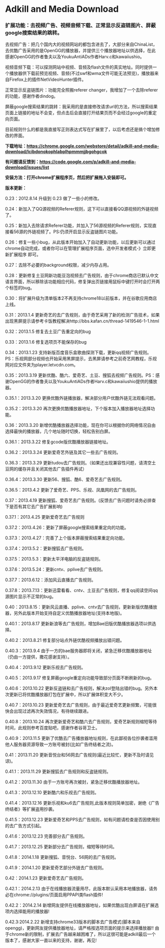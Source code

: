 # Adkill and Media Download #
### 扩展功能：去视频广告、视频音频下载、正常显示反盗链图片、屏蔽google搜索结果的跳转。 ###

去视频广告：把几个国内大的视频网站的都包含进去了，大部分来自ChinaList，去优酷广告采用的是OpenGG的播放器，并提供三个播放器地址以供选择，在此感谢OpenGG的作者鲁夫以及YoukuAntiADs作者Harv.c和kawaiiushio。

视频音频下载：可以探测网站中视频、音频及flash文件的真实地址。同时提供一个播放器供下载前预览视频、音频(不过swf和wma文件可能无法预览)，播放器来自Firefox上的插件NetVideoHunter插件。

正常显示反盗链图片：功能完全照搬referer changer，我增加了一个去除referer的功能，感谢作者dindog。

屏蔽google搜索结果的跳转：我采用的是直接修改请求url的方法，所以搜索结果页面上链接的地址不会变，但点击后会直接打开结果页而不会经过google的重定向页面。

目前规则什么的都是我直接写正则表达式写在扩展里了，以后考虑还是搞个增加修改的界面。

**下载地址：https://chrome.google.com/webstore/detail/adkill-and-media-download/lcibdonokophlabplhpmmmjjbgohgcok**

**有问题请反馈到：https://code.google.com/p/adkill-and-media-download/issues/list**

**安装方法：打开chrome扩展程序页，然后把扩展拖入安装即可。**

**版本更新：**

0.23：2012.8.14 升级到 0.23 做了一些小的修改。

0.24：新加入了QQ源视频的Referer规则，这下可以直接看QQ源视频的外链视频了。

0.25：新加入去除请求Referer功能，并加入了56源视频的Referer规则，实现直接看56源的外链视频了。PS:仍须开启显示反盗链图片功能。

0.26：修复一些小bug，从此版本开始加入了自动更新功能，以后更新可以通过chrome自动完成，或者你可以在管理扩展程序页面，选中开发者模式-》立即更新扩展程序 即可。

0.27：去除不必要的background权限，减少内存占用。

0.28：更新修复土豆网新功能豆泡视频去广告规则，由于chrome商店已默认中文语言界面，所以移除该功能相应代码，修复弹出页链接用鼠标中键打开时会打开两个标签的bug。

0.30：将扩展升级为清单版本2不再支持chrome18以前版本，并在谷歌应用商店上线。

0.31：2013.1.4 更新奇艺的去广告规则，由于奇艺采用了新的检测广告技术，如果出现黑屏提示请参考卡饭教程解决http://bbs.kafan.cn/thread-1419546-1-1.html

0.32：2013.1.5 修复去土豆广告重定向的bug

0.33：2013.1.6 修复选项页不能保存的bug

0.34：2013.1.23 支持新版百度音乐盒歌曲探测下载，更新qq视频广告规则。PS：乐视网部分视频也开始采用黑屏提示，去黑屏请参考之前奇艺网教程，乐视网对应文件夹为player.letvcdn.com。

0.35：2013.3.19 更新优酷、酷六、爱奇艺、土豆、搜狐去视频广告规则。PS：感谢OpenGG的作者鲁夫以及YoukuAntiADs作者Harv.c和kawaiiushio提供的播放器。

0.35.1：2013.3.20 更换优酷外链播放器，解决部分用户优酷外链无法观看问题。

0.35.2：2013.3.20 再次更换优酷播放器地址，下个版本加入播放器地址选择功能。

0.36：2013.3.20 新增优酷播放器选择功能，现在你可以根据你的网络情况自由选择最快的播放器，几个地址随时切换，轻松告别白屏。

0.36.1：2013.3.22 修复gcode版优酷播放器链接地址。

0.36.2：2013.3.24 更新爱奇艺外链及其它一些去广告规则。

0.36.3：2013.3.29 更新tudou去广告规则。（如果还出现兼容性问题，请清空土豆网的缓存并且关闭其他去广告插件再试）

0.36.4：2013.3.30 更新56、搜狐、酷6、爱奇艺去广告规则。

0.36.5：2013.4.2 更新了爱奇艺、PPS、乐视、凤凰网的去广告规则。

0.37：2013.4.19 更新搜狐、爱奇艺去广告规则。(反馈去广告问题时请务必排查下是否有其它去广告扩展影响)

0.37.1：2013.4.25 更新爱奇艺去广告规则

0.37.2：2013.4.26：更新了屏蔽google搜索结果重定向的功能。

0.37.3：2013.4.27：完善了上个版本屏蔽搜索结果重定向功能。

0.37.4：2013.5.2：更新搜狐去广告规则。

0.37.5：2013.5.3：更新太平洋电脑的反盗链规则。

0.37.6：2013.5.24：更新cntv、pplive去广告规则。

0.37.7：2013.6.12：添加风云直播去广告规则。

0.37.8：2013.7.13：更新迅雷看看、cntv、土豆去广告规则，修复qq阅读空间qq源图片显示不正常的bug。

0.40：2013.8.15：更新风云直播、pplive、cntv去广告规则，更新新版优酷播放器，另外此版本开始支持自定义优酷播放器地址(支持本地版)。

0.40.1：2013.8.17 更新新浪等去广告规则，增加Bae旧版优酷播放器选项以供选择。

0.40.2：2013.8.21 修复部分站点外链优酷视频播放出错问题。

0.40.3：2013.9.4 由于一方的bae服务器即将关闭，紧急迁移优酷播放器地址（仍由一方提供，撒花感谢支持）。

0.40.4：2013.9.12 更新乐视去广告规则。

0.40.5：2013.9.17 修复屏蔽google重定向功能导致部分页面不断刷新的bug。

0.40.6：2013.10.22 更新反盗链和去广告规则，解决zol登陆出错的bug。另外本次更新已将优酷播放器打包在扩展中，所以扩展体积变大不少。

0.40.7：2013.10.23 更新爱奇艺去广告规则，由于最近爱奇艺更新频繁，可能很快会出现过滤再次失效情况，有待继续跟进。

0.40.8：2013.10.24 再次更新爱奇艺和酷六去广告规则，爱奇艺新规则缩短等待时间，此规则参考百度贴吧，感谢作者谷哥卫士。

0.40.9：2013.11.5 更新了优酷去广告播放器地址规则，在此鄙视各位抄袭者滥用他人服务器资源导致一方账号被封(比如广告终结者之流)。

0.41：2013.11.20 更新音悦台和56网去广告规则(最近比较忙，更新不及时请见谅)。

0.41.1：2013.11.29 更新搜狐去广告规则和反盗链规则。

0.41.2：2013.11.30 由于一方账号再次被封，紧急迁移优酷播放器地址。

0.41.3：2013.12.10 更新酷六和乐视去广告规则。

0.41.4：2013.12.16 更新乐视和ku6去广告规则,此版本规则简单加密，谢绝《广告终结者》等扩展盗用抄袭。

0.41.5：2013.12.23 更新爱奇艺和PPS去广告规则，如有问题请检查是否因使用别的去广告方式引起。

0.41.6：2013.12.23 完善部分去广告规则。

0.41.7：2013.12.25 更新部分去广告规则，缩短等待时间。

0.41.8：2014.1.18 更新搜狐、音悦台、56网的去广告规则。

0.41.9：2014.1.20 更新爱奇艺部分外链去广告规则。

0.42：2014.1.23 更新爱奇艺去广告规则。

0.42.1：2014.2.13 由于在线播放器流量用尽，此版本默认采用本地播放器，请务必在chrome://plugins/页面启用PPAPI类flash插件!

0.42.2：2014.2.14 新增网友提供在线播放器地址，如果优酷出现白屏请在扩展选项内选择能用的播放器!

0.42.3:2014.2.22 新增支持chrome33版本的脚本去广告模式(脚本来自opengg)，更新网友提供播放器地址，请严格按选项页面的提示来选择播放器!!
由于chrome新的限制，扩展去广告越来越困难了，所以这很可能是adkill最后一个版本了，感谢大家一直以来的支持，谢谢，再见!